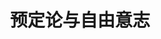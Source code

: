 ---
title: 预定论与自由意志
featured:
  - title: 序
    children:
      - title: 拣选与预定的教义，我们有办法逃避吗？
        url: /posts/269192052/
      - title: 教会历史上，两大关于预定教义的阵营
        url: /posts/269192056/
  - title: 预定与神的主权
    children:
      - title: 可以一句话简单解释基督教预定论的教义吗？
        url: /posts/269192064/
      - title: 神和人，谁大？
        url: /posts/269192072/
      - title: 如果上帝掌管『一切』，那么，『罪恶』来自哪里？
        url: /posts/269192076/
      - title: 上帝既然知道人会犯罪还要造人，表示上帝不慈爱？
        url: /posts/269192092/
      - title: 上帝、得救、每个人？
        url: /posts/269192364/
      - title: 上帝有没有能力『保证』『每个人』都得救？
        url: /posts/269192388/
      - title: 『神只救一些人，不救其他人』，这不公平？
        url: /posts/269192440/
  - title: 预定与自由意志
    children:
      - title: 什么叫自由意志？
        url: /posts/269193244/
      - title: 人到底有没有健康完整的自由意志？
        url: /posts/269193284/
      - title: 人有信耶稣的天然欲望（自由意志）吗？
        url: /posts/269193288/
      - title: 没有寻求神的？真的吗？
        url: /posts/269193492/
      - title: 人有行善的自由意志吗？
        url: /posts/269193296/
      - title: 尊重人的自由意志，才是真理？
        url: /posts/269193364/
      - title: 重生的事上，上帝有抵触人的自由意志吗？
        url: /posts/269193384/
      - title: 双重预定
    children:
      - title: 上帝主权行使（预定）的四大方式
        url: /posts/269193240/
      - title: 双重预定：积极拣选，消极遗弃
        url: /posts/269193936/
      - title: 双重预定中的『遗弃论』，有圣经依据吗？
        url: /posts/269193952/
      - title: 脱离『全然堕落』与『拣选』教义的遗弃论，是恐怖大怪兽
        url: /posts/269193960/
      - title: 一个比喻解释『消极预定』——–水库开门
        url: /posts/269200816/
      - title: 预定必实现，但人应负的责任可没免
        url: /posts/269196880/
  - title: 质疑与错误
    children:
      - title: 在信主的事上，神放弃一些主权，让给人的自由意志决定，不行吗？
        url: /posts/269193964/
      - title: 上帝『预知』谁不信，所以才『预定』这人不得救？
        url: /posts/332871132/
      - title: 当『神愿意万人得救』遇到『很多人终其一生没机会听到福音』时
        url: /posts/269193928/
      - title: 因为上帝预定，所以我什么都不用做？
        url: /posts/269197440/
      - title: 基督教预定论不是宿命论！
        url: /posts/269195344/
      - title: 发问：一切都是预定，这样我们如何祷告呢？
        url: /posts/269196436/
      - title: 预定：过去、现在、未来
        url: /posts/269195392/
      - title: 一些反预定论的人常见的错误心态
        url: /posts/269196892/
      - title: 两种错误碰触预定论的态度一：过度探究
        url: /posts/269192080/
      - title: 两种错误碰触预定论的态度二：闭口不言
        url: /posts/269192088/
  - title: 总结及伸延阅读
    children:
      - title: 加尔文主义五要点（TULIP）
        url: /posts/269193328/
      - title: 发问：关于限定的救赎
        url: /posts/269198372/
      - title: 预定论，与其说是神学思想，不如说是信仰告白
        url: /posts/269196536/
---